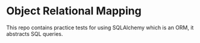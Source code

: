 # Object Relational Mapping

This repo contains practice tests for using SQLAlchemy which is an ORM, it abstracts SQL queries.

